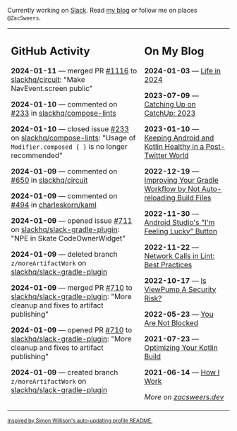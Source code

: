Currently working on [Slack](https://slack.com/). Read [my blog](https://zacsweers.dev/) or follow me on places `@ZacSweers`.

<table><tr><td valign="top" width="60%">

## GitHub Activity
<!-- githubActivity starts -->
**2024-01-11** — merged PR [#1116](https://github.com/slackhq/circuit/pull/1116) to [slackhq/circuit](https://github.com/slackhq/circuit): "Make NavEvent.screen public"

**2024-01-10** — commented on [#233](https://github.com/slackhq/compose-lints/issues/233#issuecomment-1885339878) in [slackhq/compose-lints](https://github.com/slackhq/compose-lints)

**2024-01-10** — closed issue [#233](https://github.com/slackhq/compose-lints/issues/233) on [slackhq/compose-lints](https://github.com/slackhq/compose-lints): "Usage of `Modifier.composed { }` is no longer recommended"

**2024-01-09** — commented on [#650](https://github.com/slackhq/circuit/issues/650#issuecomment-1883971322) in [slackhq/circuit](https://github.com/slackhq/circuit)

**2024-01-09** — commented on [#494](https://github.com/charleskorn/kaml/pull/494#issuecomment-1883942152) in [charleskorn/kaml](https://github.com/charleskorn/kaml)

**2024-01-09** — opened issue [#711](https://github.com/slackhq/slack-gradle-plugin/issues/711) on [slackhq/slack-gradle-plugin](https://github.com/slackhq/slack-gradle-plugin): "NPE in Skate CodeOwnerWidget"

**2024-01-09** — deleted branch `z/moreArtifactWork` on [slackhq/slack-gradle-plugin](https://github.com/slackhq/slack-gradle-plugin)

**2024-01-09** — merged PR [#710](https://github.com/slackhq/slack-gradle-plugin/pull/710) to [slackhq/slack-gradle-plugin](https://github.com/slackhq/slack-gradle-plugin): "More cleanup and fixes to artifact publishing"

**2024-01-09** — opened PR [#710](https://github.com/slackhq/slack-gradle-plugin/pull/710) to [slackhq/slack-gradle-plugin](https://github.com/slackhq/slack-gradle-plugin): "More cleanup and fixes to artifact publishing"

**2024-01-09** — created branch `z/moreArtifactWork` on [slackhq/slack-gradle-plugin](https://github.com/slackhq/slack-gradle-plugin)
<!-- githubActivity ends -->
</td><td valign="top" width="40%">

## On My Blog
<!-- blog starts -->
**2024-01-03** — [Life in 2024](https://www.zacsweers.dev/life-in-2024/)

**2023-07-09** — [Catching Up on CatchUp: 2023](https://www.zacsweers.dev/catching-up-on-catchup-2023/)

**2023-01-10** — [Keeping Android and Kotlin Healthy in a Post-Twitter World](https://www.zacsweers.dev/keeping-android-healthy/)

**2022-12-19** — [Improving Your Gradle Workflow by Not Auto-reloading Build Files](https://www.zacsweers.dev/improving-your-workflow-by-not-auto-reloading-build-files/)

**2022-11-30** — [Android Studio's "I'm Feeling Lucky" Button](https://www.zacsweers.dev/android-studios-im-feeling-lucky-button/)

**2022-11-22** — [Network Calls in Lint: Best Practices](https://www.zacsweers.dev/network-calls-in-lint-best-practices/)

**2022-10-17** — [Is ViewPump A Security Risk?](https://www.zacsweers.dev/is-viewpump-a-security-risk/)

**2022-05-23** — [You Are Not Blocked](https://www.zacsweers.dev/you-are-not-blocked/)

**2021-07-23** — [Optimizing Your Kotlin Build](https://www.zacsweers.dev/optimizing-your-kotlin-build/)

**2021-06-14** — [How I Work](https://www.zacsweers.dev/how-i-work/)
<!-- blog ends -->
_More on [zacsweers.dev](https://zacsweers.dev/)_
</td></tr></table>

<sub><a href="https://simonwillison.net/2020/Jul/10/self-updating-profile-readme/">Inspired by Simon Willison's auto-updating profile README.</a></sub>